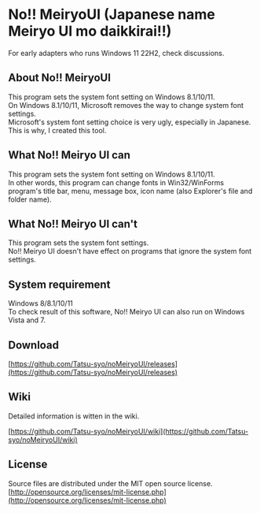 # No!! MeiryoUI (Japanese name Meiryo UI mo daikkirai!!)

For early adapters who runs Windows 11 22H2, check discussions.

## About No!! MeiryoUI

This program sets the system font setting on Windows 8.1/10/11.  
On Windows 8.1/10/11, Microsoft removes the way to change system font settings.  
Microsoft's system font setting choice is very ugly, especially in Japanese. This is why, I created this tool.  

## What No!! Meiryo UI can

This program sets the system font setting on Windows 8.1/10/11.  
In other words, this program can change fonts in Win32/WinForms program's title bar, menu, message box, icon name (also Explorer's file and folder name).  

## What No!! Meiryo UI can't

This program sets the system font settings.  
No!! Meiryo UI doesn't have effect on programs that ignore the system font settings.  

## System requirement

Windows 8/8.1/10/11  
To check result of this software, No!! Meiryo UI can also run on Windows Vista and 7.

## Download

[https://github.com/Tatsu-syo/noMeiryoUI/releases](https://github.com/Tatsu-syo/noMeiryoUI/releases)

## Wiki

Detailed information is witten in the wiki.

[https://github.com/Tatsu-syo/noMeiryoUI/wiki](https://github.com/Tatsu-syo/noMeiryoUI/wiki)

## License

Source files are distributed under the MIT open source license.  
[http://opensource.org/licenses/mit-license.php](http://opensource.org/licenses/mit-license.php)
